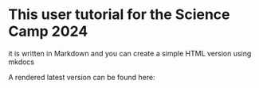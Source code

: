 
# This user tutorial for the Science Camp 2024

it is written in Markdown and you can create a simple HTML version using mkdocs
 
A rendered latest version can be found here: 